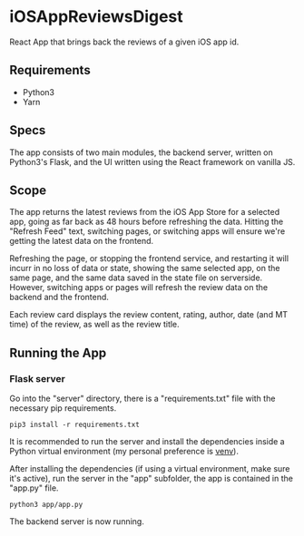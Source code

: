 # iOSAppReviewsDigest
React App that brings back the reviews of a given iOS app id.

## Requirements
- Python3
- Yarn

## Specs
The app consists of two main modules, the backend server, written on Python3's Flask, and the UI written using the React framework on vanilla JS. 

## Scope
The app returns the latest reviews from the iOS App Store for a selected app, going as far back as 48 hours before refreshing the data. Hitting the "Refresh Feed" text, switching pages, or switching apps will ensure we're getting the latest data on the frontend.

Refreshing the page, or stopping the frontend service, and restarting it will incurr in no loss of data or state, showing the same selected app, on the same page, and the same data saved in the state file on serverside. However, switching apps or pages will refresh the review data on the backend and the frontend.

Each review card displays the review content, rating, author, date (and MT time) of the review, as well as the review title.

## Running the App

### Flask server
Go into the "server" directory, there is a "requirements.txt" file with the necessary pip requirements. 

`pip3 install -r requirements.txt`

It is recommended to run the server and install the dependencies inside a Python virtual environment (my personal preference is [venv](https://docs.python.org/3/library/venv.html)).

After installing the dependencies (if using a virtual environment, make sure it's active), run the server in the "app" subfolder, the app is contained in the "app.py" file.

`python3 app/app.py`

The backend server is now running.
